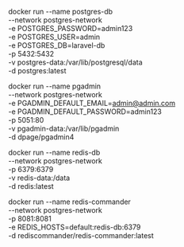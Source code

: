 docker run --name postgres-db \
  --network postgres-network \
  -e POSTGRES_PASSWORD=admin123 \
  -e POSTGRES_USER=admin \
  -e POSTGRES_DB=laravel-db \
  -p 5432:5432 \
  -v postgres-data:/var/lib/postgresql/data \
  -d postgres:latest


docker run --name pgadmin \
  --network postgres-network \
  -e PGADMIN_DEFAULT_EMAIL=admin@admin.com \
  -e PGADMIN_DEFAULT_PASSWORD=admin123 \
  -p 5051:80 \
  -v pgadmin-data:/var/lib/pgadmin \
  -d dpage/pgadmin4

docker run --name redis-db \
  --network postgres-network \
  -p 6379:6379 \
  -v redis-data:/data \
  -d redis:latest

docker run --name redis-commander \
  --network postgres-network \
  -p 8081:8081 \
  -e REDIS_HOSTS=default:redis-db:6379 \
  -d rediscommander/redis-commander:latest